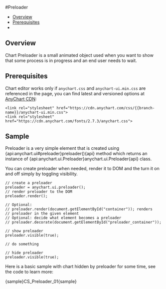 #Preloader

* [Overview](#overview)
* [Prerequisites](#prerequisites)
* [](#sample)

## Overview

Chart Preloader is a small animated object used when you want to show that some process is in progress and an end user needs to wait.

## Prerequisites

Chart editor works only if `anychart.css` and `anychart-ui.min.css` are referenced in the page, you can find latest and versioned options at [AnyChart CDN](https://cdn.anychart.com/#ui):

```
<link rel="stylesheet" href="https://cdn.anychart.com/css/{{branch-name}}/anychart-ui.min.css">
<link rel="stylesheet" href="https://cdn.anychart.com/fonts/2.7.3/anychart.css">
```

## Sample

Preloader is a very simple element that is created using {api:anychart.ui#preloader}preloader(){api} method which returns an instance of {api:anychart.ui.Preloader}anychart.ui.Preloader{api} class.

You can create preloader when needed, render it to DOM and the turn it on and off simply by toggling visibility.

```
// create a preloader
preloader = anychart.ui.preloader();
// render preloader to the DOM
preloader.render();

// Optional: 
// preloader.render(document.getElementById("container")); renders
// preloader in the given element
// Optional: decide what element becomes a preloader
// preloader.decorate(document.getElementById("preloader_container"));

// show preloader
preloader.visible(true);

// do something

// hide preloader
preloader.visible(true);
```

Here is a basic sample with chart hidden by preloader for some time, see the code to learn more:

{sample}CS\_Preloader\_01{sample}


